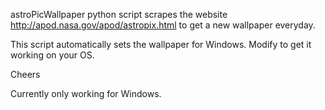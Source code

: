 astroPicWallpaper python script scrapes the website  http://apod.nasa.gov/apod/astropix.html  to get a new wallpaper everyday.

This script automatically sets the wallpaper for Windows. Modify to get it working on your OS.


Cheers


Currently only working for Windows.